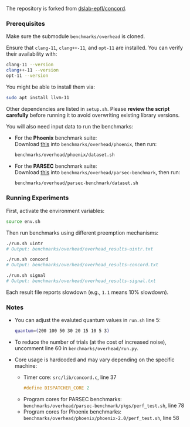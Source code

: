 The repository is forked from [dslab-epfl/concord](https://github.com/dslab-epfl/concord.git).

### Prerequisites

Make sure the submodule `benchmarks/overhead` is cloned.

Ensure that `clang-11`, `clang++-11`, and `opt-11` are installed. You can verify their availability with:

```bash
clang-11 --version
clang++-11 --version
opt-11 --version
```

You might be able to install them via:

```bash
sudo apt install llvm-11
```

Other dependencies are listed in `setup.sh`. Please **review the script carefully** before running it to avoid overwriting existing library versions.

You will also need input data to run the benchmarks:

- For the **Phoenix** benchmark suite:  
  Download [this](https://drive.google.com/file/d/1MbDowfcB9jSgHlOKnAuv3dtJyJrPEtUb/view?usp=share_link) into `benchmarks/overhead/phoenix`, then run:
  ```bash
  benchmarks/overhead/phoenix/dataset.sh
  ```

- For the **PARSEC** benchmark suite:  
  Download [this](https://drive.google.com/file/d/1i6iv_kPt55wa3zUKJPtB7SAf2ALE47dM/view?usp=share_link) into `benchmarks/overhead/parsec-benchmark`, then run:
  ```bash
  benchmarks/overhead/parsec-benchmark/dataset.sh
  ```

### Running Experiments

First, activate the environment variables:

```bash
source env.sh
```

Then run benchmarks using different preemption mechanisms:

```bash
./run.sh uintr
# Output: benchmarks/overhead/overhead_results-uintr.txt

./run.sh concord
# Output: benchmarks/overhead/overhead_results-concord.txt

./run.sh signal
# Output: benchmarks/overhead/overhead_results-signal.txt
```

Each result file reports slowdown (e.g., `1.1` means 10% slowdown).

### Notes

- You can adjust the evaluted quantum values in `run.sh` line 5:
  ```bash
  quantum=(200 100 50 30 20 15 10 5 3)
  ```

- To reduce the number of trials (at the cost of increased noise), uncomment line 60 in `benchmarks/overhead/run.py`.

- Core usage is hardcoded and may vary depending on the specific machine:
  - Timer core: `src/lib/concord.c`, line 37  
    ```c
    #define DISPATCHER_CORE 2
    ```
  - Program cores for PARSEC benchmarks:  
    `benchmarks/overhead/parsec-benchmark/pkgs/perf_test.sh`, line 78  
  - Program cores for Phoenix benchmarks:  
    `benchmarks/overhead/phoenix/phoenix-2.0/perf_test.sh`, line 58
